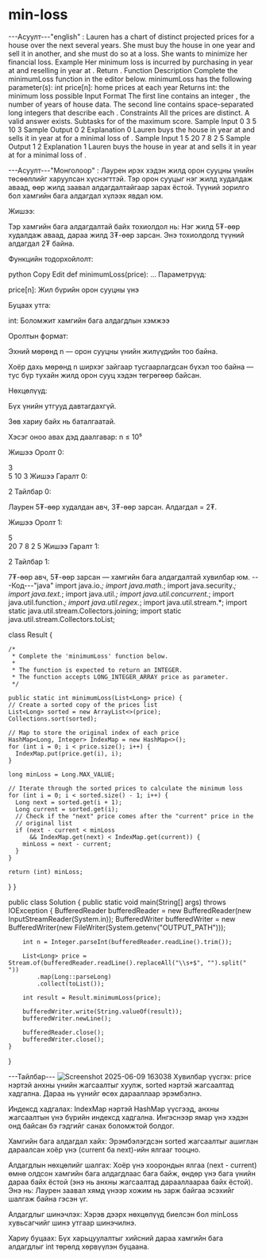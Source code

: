 # min-loss

---Асуулт---"english" :
Lauren has a chart of distinct projected prices for a house over the next several years. She must buy the house in one year and sell it in another, and she must do so at a loss. She wants to minimize her financial loss.
Example
Her minimum loss is incurred by purchasing in year  at  and reselling in year  at . Return .
Function Description
Complete the minimumLoss function in the editor below.
minimumLoss has the following parameter(s):
int price[n]: home prices at each year
Returns
int: the minimum loss possible
Input Format
The first line contains an integer , the number of years of house data.
The second line contains  space-separated long integers that describe each .
Constraints
All the prices are distinct.
A valid answer exists.
Subtasks
 for  of the maximum score.
Sample Input 0
3
5 10 3
Sample Output 0
2
Explanation 0
Lauren buys the house in year  at  and sells it in year  at  for a minimal loss of .
Sample Input 1
5
20 7 8 2 5
Sample Output 1
2
Explanation 1
Lauren buys the house in year  at  and sells it in year  at  for a minimal loss of .

---Асуулт---"Монголоор" :
Лаурен ирэх хэдэн жилд орон сууцны үнийн төсөөллийг харуулсан хүснэгттэй. Тэр орон сууцыг нэг жилд худалдаж аваад, өөр жилд заавал алдагдалтайгаар зарах ёстой. Түүний зорилго бол хамгийн бага алдагдал хүлээх явдал юм.

Жишээ:

Тэр хамгийн бага алдагдалтай байх тохиолдол нь:
Нэг жилд 5₮-өөр худалдаж аваад, дараа жилд 3₮-өөр зарсан. Энэ тохиолдолд түүний алдагдал 2₮ байна.

Функцийн тодорхойлолт:

python
Copy
Edit
def minimumLoss(price):
    ...
Параметрүүд:

price[n]: Жил бүрийн орон сууцны үнэ

Буцаах утга:

int: Боломжит хамгийн бага алдагдлын хэмжээ

Оролтын формат:

Эхний мөрөнд n — орон сууцны үнийн жилүүдийн тоо байна.

Хоёр дахь мөрөнд n ширхэг зайгаар тусгаарлагдсан бүхэл тоо байна — тус бүр тухайн жилд орон сууц хэдэн төгрөгөөр байсан.

Нөхцөлүүд:

Бүх үнийн утгууд давтагдахгүй.

Зөв хариу байх нь баталгаатай.

Хэсэг оноо авах дэд даалгавар: n ≤ 10⁵

Жишээ Оролт 0:

3  
5 10 3
Жишээ Гаралт 0:

2
Тайлбар 0:

Лаурен 5₮-өөр худалдан авч, 3₮-өөр зарсан. Алдагдал = 2₮.

Жишээ Оролт 1:

5  
20 7 8 2 5
Жишээ Гаралт 1:

2
Тайлбар 1:

7₮-өөр авч, 5₮-өөр зарсан — хамгийн бага алдагдалтай хувилбар юм.
---Код---"java"
import java.io.*;
import java.math.*;
import java.security.*;
import java.text.*;
import java.util.*;
import java.util.concurrent.*;
import java.util.function.*;
import java.util.regex.*;
import java.util.stream.*;
import static java.util.stream.Collectors.joining;
import static java.util.stream.Collectors.toList;

class Result {

    /*
     * Complete the 'minimumLoss' function below.
     *
     * The function is expected to return an INTEGER.
     * The function accepts LONG_INTEGER_ARRAY price as parameter.
     */

    public static int minimumLoss(List<Long> price) {
    // Create a sorted copy of the prices list
    List<Long> sorted = new ArrayList<>(price);
    Collections.sort(sorted);

    // Map to store the original index of each price
    HashMap<Long, Integer> IndexMap = new HashMap<>();
    for (int i = 0; i < price.size(); i++) {
      IndexMap.put(price.get(i), i);
    }

    long minLoss = Long.MAX_VALUE;

    // Iterate through the sorted prices to calculate the minimum loss
    for (int i = 0; i < sorted.size() - 1; i++) {
      Long next = sorted.get(i + 1);
      Long current = sorted.get(i);
      // Check if the "next" price comes after the "current" price in the
      // original list
      if (next - current < minLoss
          && IndexMap.get(next) < IndexMap.get(current)) {
        minLoss = next - current;
      }
    }

    return (int) minLoss;
  }
}



public class Solution {
    public static void main(String[] args) throws IOException {
        BufferedReader bufferedReader = new BufferedReader(new InputStreamReader(System.in));
        BufferedWriter bufferedWriter = new BufferedWriter(new FileWriter(System.getenv("OUTPUT_PATH")));

        int n = Integer.parseInt(bufferedReader.readLine().trim());

        List<Long> price = Stream.of(bufferedReader.readLine().replaceAll("\\s+$", "").split(" "))
            .map(Long::parseLong)
            .collect(toList());

        int result = Result.minimumLoss(price);

        bufferedWriter.write(String.valueOf(result));
        bufferedWriter.newLine();

        bufferedReader.close();
        bufferedWriter.close();
    }
}

---Тайлбар--- ![Screenshot 2025-06-09 163038](https://github.com/user-attachments/assets/d70a9111-75e8-4ad1-bbc9-79153a90e7e3)
Хувилбар үүсгэх:
price нэртэй анхны үнийн жагсаалтыг хуулж, sorted нэртэй жагсаалтад хадгална. Дараа нь үүнийг өсөх дарааллаар эрэмбэлнэ.

Индексд хадгалах:
IndexMap нэртэй HashMap үүсгээд, анхны жагсаалтын үнэ бүрийн индексд хадгална. Ингэснээр ямар үнэ хэдэн онд байсан бэ гэдгийг санах боломжтой болдог.

Хамгийн бага алдагдал хайх:
Эрэмбэлэгдсэн sorted жагсаалтыг ашиглан дараалсан хоёр үнэ (current ба next)-ийн ялгааг тооцно.

Алдагдлын нөхцөлийг шалгах:
Хоёр үнэ хоорондын ялгаа (next - current) өмнө олдсон хамгийн бага алдагдлаас бага байж, өндөр үнэ бага үнийн дараа байх ёстой (энэ нь анхны жагсаалтад дарааллаараа байх ёстой). Энэ нь: Лаурен заавал хямд үнээр хожим нь зарж байгаа эсэхийг шалгаж байна гэсэн үг.

Алдагдлыг шинэчлэх:
Хэрэв дээрх нөхцөлүүд биелсэн бол minLoss хувьсагчийг шинэ утгаар шинэчилнэ.

Хариу буцаах:
Бүх харьцуулалтыг хийсний дараа хамгийн бага алдагдлыг int төрөлд хөрвүүлэн буцаана.

